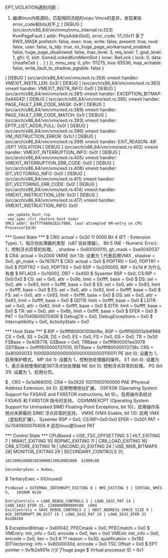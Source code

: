 EPT_VIOLATION遇到问题：
1. 编译linux内核源码，匹配相同流程的vcpu Vmcs的差异，发现某些error_code和bits对不上
[ DEBUG ] (src/arch/x86_64/vm/mmu/mmu_internal.rs:323)	 
KvmPageFault { 
    addr: PhysAddr(0x0),
    error_code: 17,//0x11 多了RWX_MASK
    prefetch: false, 
    exec: true, 
    write: false, 
    present: true, 
    rsvd: false, 
    user: false, 
    is_tdp: true, 
    nx_huge_page_workaround_enabled: false, 
    huge_page_disallowed: false, max_level: 3, 
    req_level: 1, 
    goal_level: 1, 
    gfn: 0, 
    slot: 
    Some(LockedKvmMemSlot { inner: RwLock { lock: 0, data: UnsafeCell { .. } } }), mmu_seq: 0, pfn: 111275, hva: 65536, map_writable: false, write_fault_to_shadow_pgtable: false }

[ DEBUG ] (src/arch/x86_64/vm/vmx/exit.rs:359)	 vmexit handler: VMEXIT_INSTR_LEN: 0x3!
[ DEBUG ] (src/arch/x86_64/vm/vmx/exit.rs:363)	 vmexit handler: VMEXIT_INSTR_INFO: 0x0!
[ DEBUG ] (src/arch/x86_64/vm/vmx/exit.rs:381)	 vmexit handler: EXCEPTION_BITMAP: 0x64042!
[ DEBUG ] (src/arch/x86_64/vm/vmx/exit.rs:385)	 vmexit handler: PAGE_FAULT_ERR_CODE_MASK: 0x9!
[ DEBUG ] (src/arch/x86_64/vm/vmx/exit.rs:389)	 vmexit handler: PAGE_FAULT_ERR_CODE_MATCH: 0x1!
[ DEBUG ] (src/arch/x86_64/vm/vmx/exit.rs:393)	 vmexit handler: EPTP_LIST_ADDR_FULL: 0x0!
[ DEBUG ] (src/arch/x86_64/vm/vmx/exit.rs:396)	 vmexit handler: VM_INSTRUCTION_ERROR: 0x1c!
[ DEBUG ] (src/arch/x86_64/vm/vmx/exit.rs:399)	 vmexit handler: EXIT_REASON: 48! //EPT VIOLATION
[ DEBUG ] (src/arch/x86_64/vm/vmx/exit.rs:402)	 vmexit handler: VMEXIT_INTERRUPTION_INFO: 0x0!
[ DEBUG ] (src/arch/x86_64/vm/vmx/exit.rs:405)	 vmexit handler: VMEXIT_INTERRUPTION_ERR_CODE: 0x0!
[ DEBUG ] (src/arch/x86_64/vm/vmx/exit.rs:408)	 vmexit handler: IDT_VECTORING_INFO: 0x0!
[ DEBUG ] (src/arch/x86_64/vm/vmx/exit.rs:411)	 vmexit handler: IDT_VECTORING_ERR_CODE: 0x0!
[ DEBUG ] (src/arch/x86_64/vm/vmx/exit.rs:414)	 vmexit handler: VMEXIT_INSTRUCTION_LEN: 0x3!
[ DEBUG ] (src/arch/x86_64/vm/vmx/exit.rs:417)	 vmexit handler: VMEXIT_INSTRUCTION_INFO: 0x0!


	 vmx_update_host_rsp
	 vmx_spec_ctrl_restore_host todo!
    VMCS addr: 0xffff80001b2cf000, last attempted VM-entry on CPU ProcessorId(0)
*** Guest State ***
$	 CR0: actual = 0x30     11 0000
        Bit 4 (ET - Extension Type): 1，指示协处理器的类型（x87 协处理器）。
        Bit 5 (NE - Numeric Error): 1，控制浮点异常的处理。
     , shadow = 0x60000010, gh_mask = 0xe0040037
$	 CR4: actual = 0x2000
         VMXE (bit 13): 设置为 1,代表启用VMX
     , shadow = 0x0, gh_mask = 0x767871
$	 CR3: actual = 0x0
$	 PDPTR0 = 0x0, PDPTR1 = 0x0
$	 PDPTR2 = 0x0, PDPTR3 = 0x0
	 RSP = 0x200000, RIP = 0x7d # 为什么有值
$	 RFLAGS = 0x10002, DR7 = 0x400
$	 Sysenter RSP = 0x0, CS:RIP = 0x0:0x0
$	 CS:  sel = 0x0, attr = 0x9b, limit = 0xffff, base = 0x0
$	 DS:  sel = 0x0, attr = 0x93, limit = 0xffff, base = 0x0
$	 SS:  sel = 0x0, attr = 0x93, limit = 0xffff, base = 0x0
$    ES:  sel = 0x0, attr = 0x93, limit = 0xffff, base = 0x0
$	 FS:  sel = 0x0, attr = 0x93, limit = 0xffff, base = 0x0
$	 GS:  sel = 0x0, attr = 0x93, limit = 0xffff, base = 0x0
$	 GDTR:  limit = 0xffff, base = 0x0
$	 LDTR:  sel = 0x0, attr = 0x82, limit = 0xffff, base = 0x0
$	 IDTR:  limit = 0xffff, base = 0x0
$	 TR:  sel = 0x0, attr = 0x8b, limit = 0xffff, base = 0x0
$	 EFER = 0x0
$     PAT = 0x7040600070406
$	 DebugCtl = 0x0, DebugExceptions = 0x0
$	 Interruptibility = 0x0, ActivityState = 0x0
	 
*** Host State ***
$	 RIP = 0xffff80000100b06e, RSP = 0xffff80001a9df988
	 CS = 0x8, SS = 0x28, DS = 0x0, ES = 0x0, FS = 0x0, GS = 0x0, TR = 0x50
	 FSBase = 0x408778, GSBase = 0x0, TRBase = 0xffff800001ee3078
	 GDTBase = 0xffff800000137010, IDTBase = 0xffff80000013738c
	 CR0 = 0x80000033  10000000000000000000000000110011
        PE (bit 0): 设置为 1，启用保护模式。
        MP (bit 1): 设置为 1，控制协处理器的操作。
        ET (bit 4): 设置为 1，表示系统使用的是387浮点协处理器
        NE (bit 5):  控制浮点异常的处理。
        PG (bit 31): 设置为 1，启用分页。

$    , CR3 = 0x1a968000, 
     CR4 = 0x2620  10011000100000
        PAE (Physical Address Extension, bit 5): 启用物理地址扩展。
        OSFXSR (Operating System Support for FXSAVE and FXRSTOR instructions, bit 9):。启用操作系统对 FXSAVE 和 FXRSTOR 指令的支持。
        OSXMMEXCPT (Operating System Support for Unmasked SIMD Floating-Point Exceptions, bit 10)，启用操作系统对未屏蔽的 SIMD 浮点异常的支持。
    VMXE (VMX Enable, bit 13): 启用 VMX（虚拟机扩展）。
	 Sysenter RSP = 0x0, CS:RIP=0x0:0x0
	 EFER = 0x501
	 PAT = 0x7040600070406  # 这在linux是Guest PAT
	 
*** Control State ***
    CPUBased = USE_TSC_OFFSETTING  3 | HLT_EXITING 7 | MWAIT_EXITING 10| RDPMC_EXITING 11 | CR8_LOAD_EXITING  16| CR8_STORE_EXITING 19 | UNCOND_IO_EXITING 24 | USE_MSR_BITMAPS 28| MONITOR_EXITING 29 | SECONDARY_CONTROLS 31,    

    10110001000010010000110010001000  b1090c88

    SecondaryExec = 0x8ea,
$    TertiaryExec = 0(Unused)
 
    PinBased = EXTERNAL_INTERRUPT_EXITING 0 | NMI_EXITING 3 | VIRTUAL_NMIS 5,   101000 0x28

    EntryControls = LOAD_DEBUG_CONTROLS 2 | LOAD_IA32_PAT 14 | LOAD_IA32_EFER 15, 1100000000000100  c004
    ExitControls = SAVE_DEBUG_CONTROLS 2 | HOST_ADDRESS_SPACE_SIZE 9 | ACK_INTERRUPT_ON_EXIT 15 | LOAD_IA32_PAT 19 | LOAD_IA32_EFER 21  0x288204
$	ExceptionBitmap = 0x60042, PFECmask = 0x0, PFECmatch = 0x0
$	 VMEntry: intr_info = 0x0, errcode = 0x0, ilen = 0x0
	 VMExit: intr_info = 0x0, errcode = 0x0, ilen = 0x3 # ??
	         reason = 0x30, qualification = 0x182
	 IDTVectoring: info = 0x8000030d, errcode = 0x0
	 TSC Offset = 0x0
$	 EPT pointer = 0x1b2e901e //少了huge page
$    Virtual processor ID = 0x1